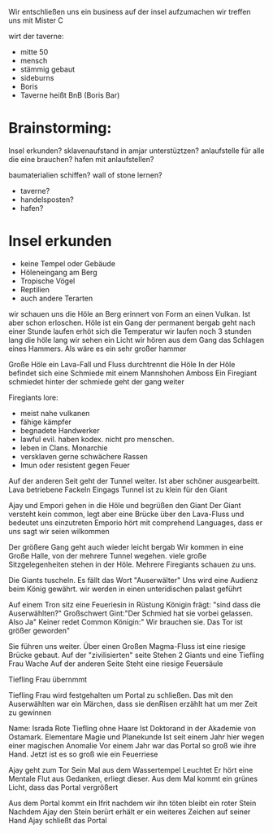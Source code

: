 Wir entschließen uns ein business auf der insel aufzumachen
wir treffen uns mit Mister C

wirt der taverne:
- mitte 50
- mensch
- stämmig gebaut
- sideburns
- Boris
- Taverne heißt BnB (Boris Bar)

# Brainstorming:

Insel erkunden?
sklavenaufstand in amjar unterstüztzen?
anlaufstelle für alle die eine brauchen?
hafen mit anlaufstellen?

baumaterialien schiffen?
wall of stone lernen?

- taverne?
- handelsposten?
- hafen?

# Insel erkunden
- keine Tempel oder Gebäude
- Höleneingang am Berg
- Tropische Vögel
- Reptilien
- auch andere Terarten

wir schauen uns die Höle an
Berg erinnert von Form an einen Vulkan. Ist aber schon erloschen.
Höle ist ein Gang der permanent bergab geht
nach einer Stunde laufen erhöt sich die Temperatur
wir laufen noch 3 stunden lang die höle lang
wir sehen ein Licht
wir hören aus dem Gang das Schlagen eines Hammers. Als wäre es ein sehr großer hammer

Große Höle
ein Lava-Fall und Fluss durchtrennt die Höle
In der Höle befindet sich eine Schmiede mit einem Mannshohen Amboss
Ein Firegiant schmiedet 
hinter der schmiede  geht der gang weiter

Firegiants lore:
- meist nahe vulkanen
- fähige kämpfer
- begnadete Handwerker
- lawful evil. haben kodex. nicht pro menschen.
- leben in Clans. Monarchie
- versklaven gerne schwächere Rassen
- Imun oder resistent gegen Feuer

Auf der anderen Seit geht der Tunnel weiter. Ist aber schöner ausgearbeitt. Lava betriebene Fackeln
Eingags Tunnel ist zu klein für den Giant

Ajay und Empori gehen in die Höle und begrüßen den Giant
Der Giant versteht kein common, legt aber eine Brücke über den Lava-Fluss und bedeutet uns einzutreten
Emporio hört mit comprehend Languages, dass er uns sagt wir seien wilkommen

Der größere Gang geht auch wieder leicht bergab
Wir kommen in eine Große Halle, von der mehrere Tunnel wegehen. viele große Sitzgelegenheiten stehen in der Höle.
Mehrere Firegiants schauen zu uns.

Die Giants tuscheln. Es fällt das Wort "Auserwälter"
Uns wird eine Audienz beim König gewährt.
wir werden in einen unteridischen palast geführt

Auf einem Tron sitz eine Feueriesin in Rüstung
Königin frägt: "sind dass die Auserwählten?"
Großschwert Gint:"Der Schmied hat sie vorbei gelassen. Also Ja"
Keiner redet Common
Königin:" Wir brauchen sie. Das Tor ist größer geworden"

Sie führen uns weiter.
Über einen Großen Magma-Fluss ist eine riesige Brücke gebaut.
Auf der "zivilisierten" seite Stehen 2 Giants und eine Tiefling Frau Wache
Auf der anderen Seite Steht eine riesige Feuersäule

Tiefling Frau übernmmt

Tiefling Frau wird festgehalten um Portal zu schließen. Das mit den Auserwählten war ein Märchen, dass sie denRisen erzählt hat um mer Zeit zu gewinnen

Name: Israda
Rote Tiefling ohne Haare
Ist Doktorand in der Akademie von Ostamark. Elementare Magie und Planekunde
Ist seit einem Jahr hier wegen einer magischen Anomalie
Vor einem Jahr war das Portal so groß wie ihre Hand.
Jetzt ist es so groß wie ein Feuerriese

Ajay geht zum Tor
Sein Mal aus dem Wassertempel Leuchtet
Er hört eine Mentale Flut aus Gedanken, erliegt dieser.
Aus dem Mal kommt ein grünes Licht, dass das Portal vergrößert

Aus dem Portal kommt ein Ifrit
nachdem wir ihn töten bleibt ein roter Stein
Nachdem Ajay den Stein berürt erhält er ein weiteres Zeichen auf seiner Hand
Ajay schließt das Portal